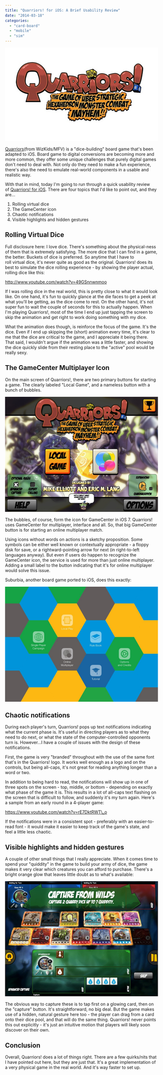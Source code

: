 ```yaml
---
title: "Quarriors! for iOS: A Brief Usability Review"
date: "2014-03-18"
categories: 
  - "card-board"
  - "mobile"
  - "sim"
---
```


[![quarriors logo](images/quarriors-logo.jpg)](http://107.170.126.251/wp-content/uploads/2014/04/quarriors-logo.jpg)

[Quarriors](http://quarriorsgame.com/)(from WizKids/MFV) is a "dice-building" board game that's been adapted to iOS. Board game to digital conversions are becoming more and more common, they offer some unique challenges that purely digital games don't need to deal with. Not only do they need to make a fun experience, there's also the need to emulate real-world components in a usable and realistic way.

With that in mind, today I'm going to run through a quick usability review of [Quarriors! for iOS](https://itunes.apple.com/us/app/quarriors!/id685059840?mt=8). There are four topics that I'd like to point out, and they are...

1. Rolling virtual dice
2. The GameCenter icon
3. Chaotic notifications
4. Visible highlights and hidden gestures

## Rolling Virtual Dice

Full disclosure here: I love dice. There's something about the physical-ness of them that is extremely satisfying. The more dice that I can find in a game, the better. Buckets of dice is preferred. So anytime that I have to roll virtual dice, it's never quite as good as the original. Quarriors! does its best to simulate the dice rolling experience - by showing the player actual, rolling dice like this:

http://www.youtube.com/watch?v=49GSnnwnmoo

If I was rolling dice in the real world, this is pretty close to what it would look like. On one hand, it's fun to quickly glance at the die faces to get a peek at what you'll be getting, as the dice come to rest. On the other hand, it's not super fun to wait the couple of seconds for this to actually happen. When I'm playing Quarriors!, most of the time I end up just tapping the screen to skip the animation and get right to work doing something with my dice.

What the animation does though, is reinforce the focus of the game. It's the dice. Even if I end up skipping the (short) animation every time, it's clear to me that the dice are critical to the game, and I appreciate it being there. That said, I wouldn't argue if the animation was a little faster, and showing the dice quickly slide from their resting place to the "active" pool would be really sexy.

## The GameCenter Multiplayer Icon

On the main screen of Quarriors!, there are two primary buttons for starting a game. The clearly labeled "Local Game", and a nameless button with a bunch of bubbles.

[![quarriors main menu](images/main-menu-1024x768.jpg)](http://107.170.126.251/wp-content/uploads/2014/04/main-menu.jpg)

The bubbles, of course, form the icon for GameCenter in iOS 7. Quarriors! uses GameCenter for multiplayer, interface and all. So, that big GameCenter button is for starting an online multiplayer match.

Using icons without words on actions is a sketchy proposition. Some symbols can be either well known or contextually appropriate - a floppy disk for save, or a rightward-pointing arrow for next (in right-to-left languages anyway). But even if users do happen to recognize the GameCenter icon, the service is used for more than just online multiplayer. Adding a small label to the button indicating that it's for online multiplayer would solve this issue.

Suburbia, another board game ported to iOS, does this exactly:

[![suburbia main menu](images/IMG_0014-1024x768.jpg)](http://107.170.126.251/wp-content/uploads/2014/04/IMG_0014.jpg)

## Chaotic notifications

During each player's turn, Quarriors! pops up text notifications indicating what the current phase is. It's useful in directing players as to what they need to do next, or what the state of the computer-controlled opponents turn is. However...I have a couple of issues with the design of these notifications.

First, the game is very "branded" throughout with the use of the same font that's in the Quarriors! logo. It works well enough as a logo and on the controls, but being all-caps, it's not great for reading anything longer than a word or two.

In addition to being hard to read, the notifications will show up in one of three spots on the screen - top, middle, or bottom - depending on exactly what phase of the game it is. This results in a lot of all-caps text flashing on the screen that is difficult to follow, and suddenly it's my turn again. Here's a sample from an early round in a 4-player game:

https://www.youtube.com/watch?v=rE7DktRWT\_o

If the notifications were in a consistent spot - preferably with an easier-to-read font - it would make it easier to keep track of the game's state, and feel a little less chaotic.

## Visible highlights and hidden gestures

A couple of other small things that I really appreciate. When it comes time to spend your "quiddity" in the game to build your army of dice, the game makes it very clear which creatures you can afford to purchase. There's a bright orange glow that leaves little doubt as to what's available:

[![quarriors - capture from wilds](images/msg-capture-from-wilds-1024x768.jpg)](http://107.170.126.251/wp-content/uploads/2014/04/msg-capture-from-wilds.jpg)

The obvious way to capture these is to tap first on a glowing card, then on the "capture" button. It's straightforward, no big deal. But the game makes use of a hidden, natural gesture here too - the player can drag from a card onto their dice pool, and that will do the same thing. Quarriors! never points this out explicitly - it's just an intuitive motion that players will likely soon discover on their own.

## Conclusion

Overall, Quarriors! does a lot of things right. There are a few quirks/nits that I have pointed out here, but they are just that. It's a great implementation of a very physical game in the real world. And it's way faster to set up.
